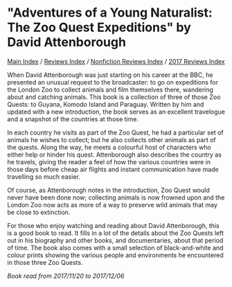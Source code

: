 # "Adventures of a Young Naturalist: The Zoo Quest Expeditions" by David Attenborough

[Main Index](../../../README.md) / [Reviews Index](../../README.md) / [Nonfiction Reviews Index](../README.md) / [2017 Reviews Index](README.md)

When David Attenborough was just starting on his career at the BBC, he presented an unusual request to the broadcaster: to go on expeditions for the London Zoo to collect animals and film themselves there, wandering about and catching animals. This book is a collection of three of those Zoo Quests: to Guyana, Komodo Island and Paraguay. Written by him and updated with a new introduction, the book serves as an excellent travelogue and a snapshot of the countries at those time.

In each country he visits as part of the Zoo Quest, he had a particular set of animals he wishes to collect; but he also collects other animals as part of the quests. Along the way, he meets a colourful host of characters who either help or hinder his quest. Attenborough also describes the country as he travels, giving the reader a feel of how the various countries were in those days before cheap air flights and instant communication have made travelling so much easier.

Of course, as Attenborough notes in the introduction, Zoo Quest would never have been done now; collecting animals is now frowned upon and the London Zoo now acts as more of a way to preserve wild animals that may be close to extinction.

For those who enjoy watching and reading about David Attenborough, this is a good book to read. It fills in a lot of the details about the Zoo Quests left out in his biography and other books, and documentaries, about that period of time. The book also comes with a small selection of black-and-white and colour prints showing the various people and environments he encountered in those three Zoo Quests.

*Book read from 2017/11/20 to 2017/12/06*
